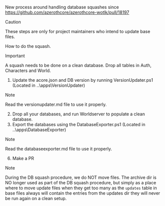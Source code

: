 New process around handling database squashes since https://github.com/azerothcore/azerothcore-wotlk/pull/18197

> [!CAUTION]
> These steps are only for project maintainers who intend to update base files.

How to do the squash.

> [!IMPORTANT]
> A squash needs to be done on a clean database. Drop all tables in Auth, Characters and World.

1. Update the acore.json and DB version by running VersionUpdater.ps1 (Located in ..\apps\VersionUpdater\)

> [!NOTE]
> Read the versionupdater.md file to use it properly.

2. Drop all your databases, and run Worldserver to populate a clean database.
3. Export the databases using the DatabaseExporter.ps1 (Located in ..\apps\DatabaseExporter\)

> [!NOTE]
> Read the databaseexporter.md file to use it properly.

6. Make a PR

> [!NOTE]
> During the DB squash procedure, we do NOT move files.
> The archive dir is NO longer used as part of the DB squash procedure, 
> but simply as a place where to move update files when they get too many
> as the `updates` table in base files always will contain the entries from the updates dir they will never be run again on a clean setup.
